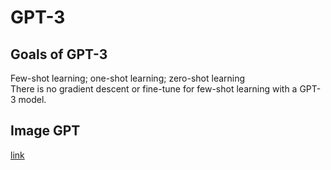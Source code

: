# GPT-3

## Goals of GPT-3
Few-shot learning; one-shot learning; zero-shot learning  
There is no gradient descent or fine-tune for few-shot learning with a GPT-3 model.

## Image GPT
[link](https://openai.com/blog/image-gpt/)
